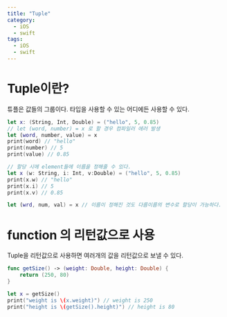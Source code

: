 ```yaml
---
title: "Tuple"
category:
  - iOS
  - swift
tags: 
  - iOS
  - swift
---
```


# Tuple이란?

튜플은 값들의 그룹이다.
타입을 사용할 수 있는 어디에든 사용할 수 있다.

```swift
let x: (String, Int, Double) = ("hello", 5, 0.85)
// let (word, number) = x 로 할 경우 컴파일러 에러 발생
let (word, number, value) = x
print(word) // "hello"
print(number) // 5
print(value) // 0.85

// 할당 시에 element들에 이름을 정해줄 수 있다.
let x (w: String, i: Int, v:Double) = ("hello", 5, 0.85)
print(x.w) // "hello"
print(x.i) // 5
print(x.v) // 0.85

let (wrd, num, val) = x // 이름이 정해진 것도 다름이름의 변수로 할당이 가능하다.
```

# function 의 리턴값으로 사용

Tuple을 리턴값으로 사용하면 여러개의 값을 리턴값으로 보낼 수 있다.

```swift
func getSize() -> (weight: Double, height: Double) {
    return (250, 80)
}

let x = getSize()
print("weight is \(x.weight)") // weight is 250
print("height is \(getSize().height)") // height is 80
```